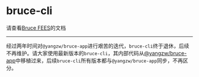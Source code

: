 # bruce-cli

请查看[Bruce FEES](https://JowayYoung.github.io/bruce)的文档

---

经过两年时间对`@yangzw/bruce-app`进行艰苦的迭代，`bruce-cli`终于退休，后续不再维护。请大家使用最新版本的`bruce-cli`，其内部代码从[@yangzw/bruce-app](https://JowayYoung.github.io/bruce/app)中移植过来，后续`bruce-cli`所有版本都与`@yangzw/bruce-app`同步，不再区分。